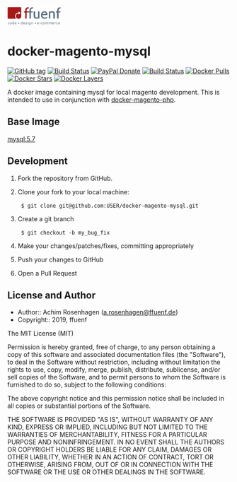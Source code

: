 <a href="http://www.ffuenf.de" title="ffuenf - code • design • e-commerce"><img src="https://github.com/ffuenf/Ffuenf_Common/blob/master/skin/adminhtml/default/default/ffuenf/ffuenf.png" alt="ffuenf - code • design • e-commerce" /></a>

docker-magento-mysql
=====================
[![GitHub tag](https://img.shields.io/github/tag/ffuenf/docker-magento-mysql.svg)](https://github.com/ffuenf/docker-magento-mysql)
[![Build Status](https://img.shields.io/travis/ffuenf/docker-magento-mysql.svg)](https://travis-ci.org/ffuenf/docker-magento-mysql)
[![PayPal Donate](https://img.shields.io/badge/paypal-donate-blue.svg)](https://www.paypal.com/cgi-bin/webscr?cmd=_s-xclick&hosted_button_id=J2PQS2WLT2Y8W&item_name=Magento%3a%20docker-magento-mysql&item_number=docker-magento-mysql&currency_code=EUR)
[![Build Status](https://img.shields.io/travis/ffuenf/docker-magento-mysql.svg)](https://travis-ci.org/ffuenf/docker-magento-mysql)
[![Docker Pulls](https://img.shields.io/docker/pulls/ffuenf/docker-magento-mysql.svg)](https://hub.docker.com/r/ffuenf/docker-magento-mysql/)
[![Docker Stars](https://img.shields.io/docker/stars/ffuenf/docker-magento-mysql.svg)](https://hub.docker.com/r/ffuenf/docker-magento-mysql/)
[![Docker Layers](https://badge.imagelayers.io/ffuenf/magento-mysql.svg)](https://imagelayers.io/?images=ffuenf/docker-magento-mysql:latest)

A docker image containing mysql for local magento development.
This is intended to use in conjunction with [docker-magento-php](https://github.com/ffuenf/docker-magento-php).

Base Image
----------

[mysql:5.7](https://hub.docker.com/_/mysql)

Development
-----------
1. Fork the repository from GitHub.
2. Clone your fork to your local machine:

        $ git clone git@github.com:USER/docker-magento-mysql.git

3. Create a git branch

        $ git checkout -b my_bug_fix

5. Make your changes/patches/fixes, committing appropriately
7. Push your changes to GitHub
8. Open a Pull Request

License and Author
------------------

- Author:: Achim Rosenhagen (<a.rosenhagen@ffuenf.de>)
- Copyright:: 2019, ffuenf

The MIT License (MIT)

Permission is hereby granted, free of charge, to any person obtaining a copy
of this software and associated documentation files (the "Software"), to deal
in the Software without restriction, including without limitation the rights
to use, copy, modify, merge, publish, distribute, sublicense, and/or sell
copies of the Software, and to permit persons to whom the Software is
furnished to do so, subject to the following conditions:

The above copyright notice and this permission notice shall be included in all
copies or substantial portions of the Software.

THE SOFTWARE IS PROVIDED "AS IS", WITHOUT WARRANTY OF ANY KIND, EXPRESS OR
IMPLIED, INCLUDING BUT NOT LIMITED TO THE WARRANTIES OF MERCHANTABILITY,
FITNESS FOR A PARTICULAR PURPOSE AND NONINFRINGEMENT. IN NO EVENT SHALL THE
AUTHORS OR COPYRIGHT HOLDERS BE LIABLE FOR ANY CLAIM, DAMAGES OR OTHER
LIABILITY, WHETHER IN AN ACTION OF CONTRACT, TORT OR OTHERWISE, ARISING FROM,
OUT OF OR IN CONNECTION WITH THE SOFTWARE OR THE USE OR OTHER DEALINGS IN THE
SOFTWARE.